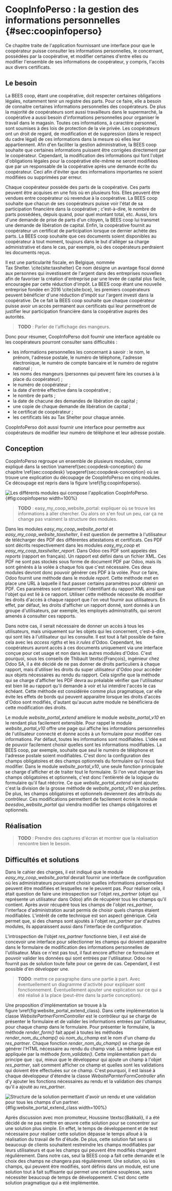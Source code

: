 # CoopInfoPerso : la gestion des informations personnelles {#sec:coopinfoperso}

Ce chapitre traite de l'application fournissant une interface pour que
le coopérateur puisse consulter les informations personnelles, le
concernant, possédées par la coopérative, et modifier certaines d'entre
elles ou modifier l'ensemble de ses informations de coopérateur, y
compris, l'accès aux divers certificats.


## Le besoin

La BEES coop, étant une coopérative, doit respecter certaines
obligations légales, notamment tenir un registre des parts. Pour ce
faire, elle a besoin de connaitre certaines informations personnelles
des coopérateurs. De plus la majorité de coopérateurs sont aussi
travailleurs dans le supermarché, la coopérative a aussi besoin
d'informations personnelles pour organiser le travail dans le magasin.
Toutes ces informations, à caractère personnel, sont soumises à des lois
de protection de la vie privée. Les coopérateurs ont un droit de regard,
de modification et de suppression (dans le respect du cadre légal) de
ces informations dans la mesure où elles leur appartiennent. Afin d'en
faciliter la gestion administrative, la BEES coop souhaite que certaines
informations puissent être corrigées directement par le coopérateur.
Cependant, la modification des informations qui font l'objet
d'obligations légales pour la coopérative elle-même ne seront modifiées
que par un responsable de la coopérative après une demande écrite du
coopérateur. Ceci afin d'éviter que des informations importantes ne
soient modifiées ou supprimées par erreur.

Chaque coopérateur possède des parts de la coopérative. Ces parts
peuvent être acquises en une fois où en plusieurs fois. Elles peuvent
être vendues entre coopérateur où revendue à la coopérative. La
BEES coop souhaite que chacun de ses coopérateurs puisse voir l'état de
sa participation financière dans la coopérative ; c'est-à-dire, le
nombre de parts possédées, depuis quand, pour quel montant total, etc.
Aussi, lors d'une demande de prise de parts d'un citoyen, la BEES coop
lui transmet une demande de libération de capital.  Enfin, la
coopérative fournit au coopérateur un certificat de participation
lorsque ce dernier achète des parts.  La BEES coop souhaite que ces
documents soient disponibles au coopérateur à tout moment, toujours dans
le but d'alléger sa charge administrative et dans le cas, par exemple,
où des coopérateurs perdraient les documents reçus.

Il est une particularité fiscale, en Belgique, nommée
Tax Shelter. \cite{site:taxshelter} Ce nom désigne un avantage fiscal
donné aux personnes qui investissent de l'argent dans des entreprises
nouvelles afin de favoriser la création d'entreprise par une levée de
capital plus facile, encouragée par cette réduction d'impôt. La
BEES coop étant une nouvelle entreprise fondée en 2016 \cite{site:bce},
les premiers coopérateurs peuvent bénéficier d'une réduction d'impôt sur
l'argent investi dans la coopérative. De ce fait la BEES coop souhaite
que chaque coopérateur puisse avoir un accès permanent aux certificats
qui leur permettront de justifier leur participation financière dans la
coopérative auprès des autorités.

> **TODO** : Parler de l'affichage des mangeurs.

Donc pour résumer, CoopInfoPerso doit fournir une interface agréable ou
les coopérateurs pourront consulter sans difficultés :

- les informations personnelles les concernant à savoir : le nom, le
  prénom, l'adresse postale, le numéro de téléphone, l'adresse
  électronique, le numéro de compte bancaire et le numéro de registre
  national ;
- les noms des mangeurs (personnes qui peuvent faire les courses à la
  place du coopérateur) ;
- le numéro de coopérateur ;
- la date d'entrée effective dans la coopérative ;
- le nombre de parts ;
- la date de chacune des demandes de libération de capital ;
- une copie de chaque demande de libération de capital ;
- le certificat de coopérateur ;
- les certificats liés au Tax Shelter pour chaque année.

CoopInfoPerso doit aussi fournir une interface pour permettre aux
coopérateurs de modifier leur numéro de téléphone et leur adresse
postale.


## Conception

CoopInfoPerso regroupe un ensemble de plusieurs modules, comme expliqué
dans la section \nameref{sec:coopdesk-conception} du
chapitre \ref{sec:coopdesk} \vpageref{sec:coopdesk-conception} où se
trouve une explication du découpage de CoopInfoPerso en cinq modules. Ce
découpage est repris dans la figure \vref{fig:coopinfoperso}.

![Les différents modules qui compose l'application
CoopInfoPerso.](images/coopinfoperso.png){#fig:coopinfoperso width=100%}

> **TODO** : easy_my_coop_website_portal: expliquer où se trouve les
> informations à aller chercher. Ou alors on s'en fout un peu, car ça ne
> change pas vraiment la structure des modules.

Dans les modules *easy_my_coop_website_portal* et
*easy_my_coop_website_taxshelter*, il est question de permettre à
l'utilisateur de télécharger des PDF des différentes attestations et
certificats. Ces PDF sont décrits respectivement dans les modules
*easy_my_coop* et *easy_my_coop_taxshelter_report*. Dans Odoo ces PDF
sont appelés des *reports* (rapport en français). Un rapport est défini
dans un fichier XML. Ces PDF ne sont pas stockés sous forme de document
PDF par Odoo, mais ils sont générés à la volée à chaque fois que c'est
nécessaire. Ces deux modules devront donc pouvoir générer ces PDF à la
volée. Pour ce faire, Odoo fournit une méthode dans le module *report*.
Cette méthode met en place une URL à laquelle il faut passer certains
paramètres pour obtenir un PDF. Ces paramètres sont notamment
l'identifiant du rapport XML ainsi que l'objet qui est lié à ce rapport.
Utiliser cette méthode nécessite de modifier les droits d'accès à chaque
rapport que l'on veut fournir aux utilisateurs. En effet, par défaut,
les droits d'afficher un rapport donné, sont donnés à un groupe
d'utilisateurs, par exemple, les employés administratifs, qui seront
amenés à consulter ces rapports.

Dans notre cas, il serait nécessaire de donner un accès à tous les
utilisateurs, mais uniquement sur les objets qui les concernent,
c'est-à-dire, qui sont liés à l'utilisateur qui les consulte. Il est
tout à fait possible de faire cela avec les *access rigths* et les
*ir.rules* d'Odoo. Cependant, les coopérateurs auront accès à ces
documents uniquement via une interface conçue pour cet usage et non dans
les autres modules d'Odoo. C'est pourquoi, sous les conseils de
Thibault \textsc{François}, ingénieur chez Odoo SA, il a été décidé de
ne pas donner de droits particuliers à chaque rapport, mais d'utiliser
les droits du super utilisateur d'Odoo pour accéder aux objets
nécessaires au rendu du rapport. Cela signifie que la méthode qui se
charge d'afficher les PDF devra au préalable vérifier que l'utilisateur
est bien lié au rapport qu'il demande à voir et lui interdire l'accès le
cas échéant. Cette méthode est considérée comme plus pragmatique, car
elle évite les effets de bords qui peuvent apparaitre lorsque les droits
d'accès d'Odoo sont modifiés, d'autant qu'aucun autre module ne
bénéficiera de cette modification des droits.

Le module *website_portal_extend* améliore le module
*website_portal_v10* en le rendant plus facilement extensible. Pour
rappel le module *website_portal_v10* offre une page qui affiche les
informations personnelles de l'utilisateur connecté et donne accès à un
formulaire pour modifier ces informations. Par défaut, toutes les
informations sont modifiables. L'idée est de pouvoir facilement choisir
quelles sont les informations modifiables. La BEES coop, par
exemple, souhaite que seul le numéro de téléphone et l'adresse
postale soient modifiables. C'est donc la configuration des champs
obligatoires et des champs optionnels du formulaire qu'il nous faut
modifier. Dans le module *website_portal_v10*, une seule fonction
principale se charge d'afficher et de traiter tout le formulaire. Si
l'on veut changer les champs obligatoires et optionnels, c'est donc
l'entièreté de la logique du formulaire qu'il faut réécrire. Ce que
*website_portal_extend* vient ajouter, c'est la division de la grosse
méthode de *website_portal_v10* en plus petites. De plus, les champs
obligatoires et optionnels deviennent des attributs du contrôleur. Ces
modifications permettent de facilement écrire le module
*beesdoo_website_portal* qui viendra modifier les champs obligatoires et
optionnels.


## Réalisation

> **TODO** : Prendre des captures d'écran et montrer que la réalisation
> rencontre bien le besoin.


## Difficultés et solutions

Dans le cahier des charges, il est indiqué que le module
*easy_my_coop_website_portal* devrait fournir une interface de
configuration où les administrateurs pourraient choisir quelles 
informations personnelles peuvent être modifiées et lesquelles ne le
peuvent pas. Pour réaliser cela, il était question de faire une
introspection sur l'objet *res_partner* (objet qui représente un
utilisateur dans Odoo) afin de récupérer tous les champs qu'il contient.
Après avoir récupéré tous les champs de l'objet *res_partner*,
l'interface d'administration aurait permis de choisir quels champs
étaient modifiables. L'intérêt de cette technique est son aspect
générique. Cela permet que, si des champs sont ajoutés à l'objet
*res_partner* par d'autres modules, ils apparaissent aussi dans
l'interface de configuration.

L'introspection de l'objet *res_partner* fonctionne bien, il est aisé de
concevoir une interface pour sélectionner les champs qui doivent
apparaitre dans le formulaire de modification des informations
personnelles de l'utilisateur. Mais ce n'est pas tout, il faut
encore afficher ce formulaire et pouvoir valider les données qui
sont entrées par l'utilisateur. Odoo ne fournit pas de solution toute
faite pour ce genre de cas. Cependant, il est possible d'en développer
une.

> **TODO**: mettre ce paragraphe dans une partie à part. Avec
> éventuellement un diagramme d'activité pour expliquer sont
> fonctionnement. Éventuellement ajouter une explication sur ce qui a
> été réalisé à la place (peut-être dans la partie conception).

Une proposition d'implémentation se trouve à la
figure \vref{fig:website_portal_extend_class}. Dans cette implémentation
la classe *WebsitePartnerFormController* est le contrôleur qui se charge
de présenter le formulaire et de valider les informations
entrées par l'utilisateur, pour chaque champ dans le formulaire. Pour
présenter le formulaire, la méthode *render_form()* fait appel à toutes
les méthodes *render_nom_du_champ()* où *nom_du_champ* est le nom d'un
champ du *res_partner*. Chaque fonction *render_nom_du_champ()* se
charge de générer l'HTML nécessaire au rendu du champ visé. La même
logique est appliquée par la méthode *form_validate()*. Cette
implémentation part du principe que : qui, mieux que le développeur qui
ajoute un champ à l'objet *res_partner*, sait comment afficher ce champ
et quelles sont les validations qui doivent être effectuées sur ce champ.
C'est pourquoi, il est laissé à chaque développeur d'étendre la classe
*WebsiteParnterFormController* afin d'y ajouter les fonctions
nécessaires au rendu et la validation des champs qu'il a ajouté au
*res_partner*.

![Structure de la solution permettant d'avoir un rendu et une validation
pour tous les champs d'un *partner*.](images/website_portal_extend-class_diagram.png){#fig:website_portal_extend_class width=100%}

Après discussion avec mon promoteur, Houssine \textsc{Bakkali}, il a été
décidé de ne pas mettre en œuvre cette solution pour se concentrer sur
une solution plus simple. En effet, le temps de développement et de test
nécessaire pour réaliser cette solution dépasse le temps alloué à la
réalisation du travail de fin d'étude. De plus, cette solution fait sens
si beaucoup de clients souhaitent restreindre les champs modifiables par
leurs utilisateurs et que les champs qui peuvent être modifiés changent
régulièrement. Dans notre cas, seul la BEES coop a fait cette demande et
le choix des champs ne changera pas régulièrement. Une solution, où les
champs, qui peuvent être modifiés, sont définis dans un module, est une
solution tout à fait suffisante qui permet une certaine souplesse, sans
nécessiter beaucoup de temps de développement. C'est donc cette solution
pragmatique qui a été implémentée.
